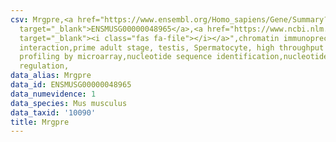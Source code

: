 ```yaml
---
csv: Mrgpre,<a href="https://www.ensembl.org/Homo_sapiens/Gene/Summary?db=core;g=ENSMUSG00000048965"
  target="_blank">ENSMUSG00000048965</a>,<a href="https://www.ncbi.nlm.nih.gov/pubmed/23834426"
  target="_blank"><i class="fas fa-file"></i></a>",chromatin immunoprecipitation assay,direct
  interaction,prime adult stage, testis, Spermatocyte, high throughput transcription
  profiling by microarray,nucleotide sequence identification,nucleotide sequence identification,transcriptional
  regulation,
data_alias: Mrgpre
data_id: ENSMUSG00000048965
data_numevidence: 1
data_species: Mus musculus
data_taxid: '10090'
title: Mrgpre
---
```

